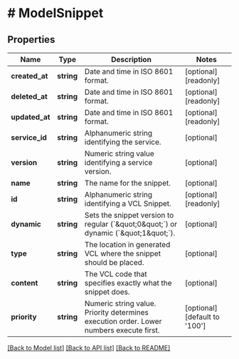 # # ModelSnippet

## Properties

Name | Type | Description | Notes
------------ | ------------- | ------------- | -------------
**created_at** | **string** | Date and time in ISO 8601 format. | [optional] [readonly]
**deleted_at** | **string** | Date and time in ISO 8601 format. | [optional] [readonly]
**updated_at** | **string** | Date and time in ISO 8601 format. | [optional] [readonly]
**service_id** | **string** | Alphanumeric string identifying the service. | [optional]
**version** | **string** | Numeric string value identifying a service version. | [optional]
**name** | **string** | The name for the snippet. | [optional]
**id** | **string** | Alphanumeric string identifying a VCL Snippet. | [optional] [readonly]
**dynamic** | **string** | Sets the snippet version to regular (&#x60;\&quot;0\&quot;&#x60;) or dynamic (&#x60;\&quot;1\&quot;&#x60;). | [optional]
**type** | **string** | The location in generated VCL where the snippet should be placed. | [optional]
**content** | **string** | The VCL code that specifies exactly what the snippet does. | [optional]
**priority** | **string** | Numeric string value. Priority determines execution order. Lower numbers execute first. | [optional] [default to '100']

[[Back to Model list]](../../README.md#models) [[Back to API list]](../../README.md#endpoints) [[Back to README]](../../README.md)
